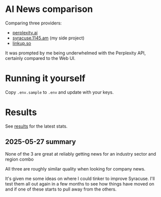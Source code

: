 # AI News comparison

Comparing three providers:
* [perplexity.ai](Perplexity)
* [syracuse.1145.am](Syracuse) (my side project)
* [linkup.so](Linkup)

It was prompted by me being underwhelmed with the Perplexity API, certainly compared to the Web UI.

# Running it yourself 

Copy `.env.sample` to `.env` and update with your keys.

# Results

See [results](results) for the latest stats.

## 2025-05-27 summary

None of the 3 are great at reliably getting news for an industry sector and region combo

All three are roughly similar quality when looking for company news.

It's given me some ideas on where I could tinker to improve Syracuse. I'll test them all out again in a few months to see how things have moved on and if one of these starts to pull away from the others.